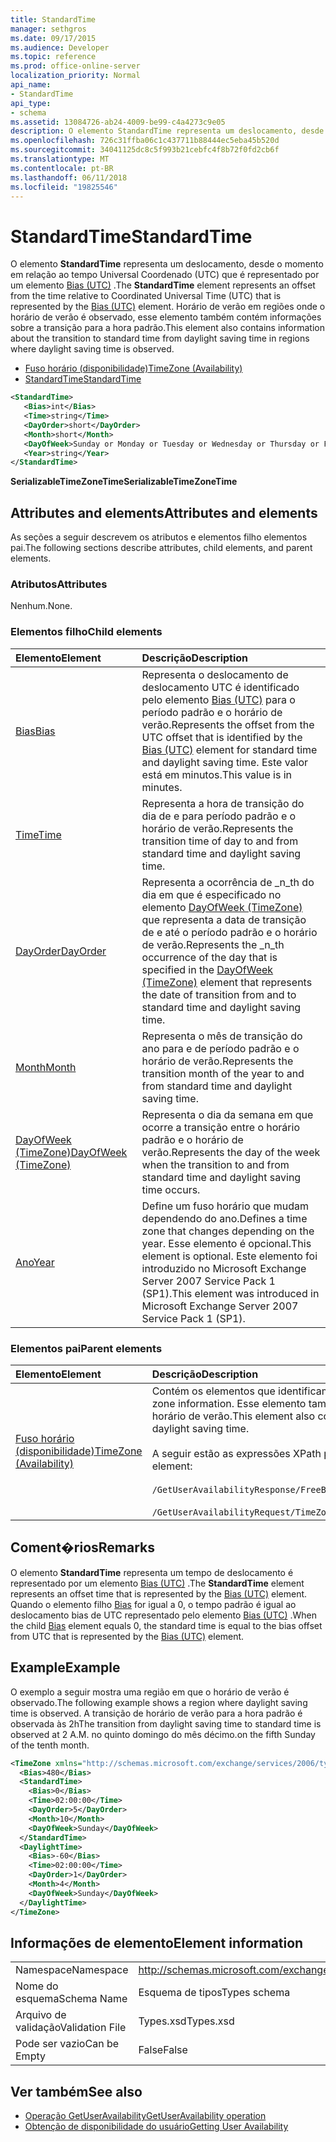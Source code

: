 ```yaml
---
title: StandardTime
manager: sethgros
ms.date: 09/17/2015
ms.audience: Developer
ms.topic: reference
ms.prod: office-online-server
localization_priority: Normal
api_name:
- StandardTime
api_type:
- schema
ms.assetid: 13084726-ab24-4009-be99-c4a4273c9e05
description: O elemento StandardTime representa um deslocamento, desde o momento em relação ao tempo Universal Coordenado (UTC) que é representado por um elemento Bias (UTC). Horário de verão em regiões onde o horário de verão é observado, esse elemento também contém informações sobre a transição para a hora padrão.
ms.openlocfilehash: 726c31ffba06c1c437711b88444ec5eba45b520d
ms.sourcegitcommit: 34041125dc8c5f993b21cebfc4f8b72f0fd2cb6f
ms.translationtype: MT
ms.contentlocale: pt-BR
ms.lasthandoff: 06/11/2018
ms.locfileid: "19825546"
---
```

# <a name="standardtime"></a><span data-ttu-id="9862e-104">StandardTime</span><span class="sxs-lookup"><span data-stu-id="9862e-104">StandardTime</span></span>

<span data-ttu-id="9862e-105">O elemento **StandardTime** representa um deslocamento, desde o momento em relação ao tempo Universal Coordenado (UTC) que é representado por um elemento [Bias (UTC)](bias-utc.md) .</span><span class="sxs-lookup"><span data-stu-id="9862e-105">The **StandardTime** element represents an offset from the time relative to Coordinated Universal Time (UTC) that is represented by the [Bias (UTC)](bias-utc.md) element.</span></span> <span data-ttu-id="9862e-106">Horário de verão em regiões onde o horário de verão é observado, esse elemento também contém informações sobre a transição para a hora padrão.</span><span class="sxs-lookup"><span data-stu-id="9862e-106">This element also contains information about the transition to standard time from daylight saving time in regions where daylight saving time is observed.</span></span> 
  
- [<span data-ttu-id="9862e-107">Fuso horário (disponibilidade)</span><span class="sxs-lookup"><span data-stu-id="9862e-107">TimeZone (Availability)</span></span>](timezone-availability.md)
- [<span data-ttu-id="9862e-108">StandardTime</span><span class="sxs-lookup"><span data-stu-id="9862e-108">StandardTime</span></span>](standardtime.md)
  
```xml
<StandardTime>
   <Bias>int</Bias>
   <Time>string</Time>
   <DayOrder>short</DayOrder>
   <Month>short</Month>
   <DayOfWeek>Sunday or Monday or Tuesday or Wednesday or Thursday or Friday or Saturday</DayOfWeek>
   <Year>string</Year>
</StandardTime>
```

 <span data-ttu-id="9862e-109">**SerializableTimeZoneTime**</span><span class="sxs-lookup"><span data-stu-id="9862e-109">**SerializableTimeZoneTime**</span></span>
## <a name="attributes-and-elements"></a><span data-ttu-id="9862e-110">Attributes and elements</span><span class="sxs-lookup"><span data-stu-id="9862e-110">Attributes and elements</span></span>

<span data-ttu-id="9862e-111">As seções a seguir descrevem os atributos e elementos filho elementos pai.</span><span class="sxs-lookup"><span data-stu-id="9862e-111">The following sections describe attributes, child elements, and parent elements.</span></span>
  
### <a name="attributes"></a><span data-ttu-id="9862e-112">Atributos</span><span class="sxs-lookup"><span data-stu-id="9862e-112">Attributes</span></span>

<span data-ttu-id="9862e-113">Nenhum.</span><span class="sxs-lookup"><span data-stu-id="9862e-113">None.</span></span>
  
### <a name="child-elements"></a><span data-ttu-id="9862e-114">Elementos filho</span><span class="sxs-lookup"><span data-stu-id="9862e-114">Child elements</span></span>

|<span data-ttu-id="9862e-115">**Elemento**</span><span class="sxs-lookup"><span data-stu-id="9862e-115">**Element**</span></span>|<span data-ttu-id="9862e-116">**Descrição**</span><span class="sxs-lookup"><span data-stu-id="9862e-116">**Description**</span></span>|
|:-----|:-----|
|[<span data-ttu-id="9862e-117">Bias</span><span class="sxs-lookup"><span data-stu-id="9862e-117">Bias</span></span>](bias.md) <br/> |<span data-ttu-id="9862e-118">Representa o deslocamento de deslocamento UTC é identificado pelo elemento [Bias (UTC)](bias-utc.md) para o período padrão e o horário de verão.</span><span class="sxs-lookup"><span data-stu-id="9862e-118">Represents the offset from the UTC offset that is identified by the [Bias (UTC)](bias-utc.md) element for standard time and daylight saving time.</span></span> <span data-ttu-id="9862e-119">Este valor está em minutos.</span><span class="sxs-lookup"><span data-stu-id="9862e-119">This value is in minutes.</span></span>  <br/> |
|[<span data-ttu-id="9862e-120">Time</span><span class="sxs-lookup"><span data-stu-id="9862e-120">Time</span></span>](time.md) <br/> |<span data-ttu-id="9862e-121">Representa a hora de transição do dia de e para período padrão e o horário de verão.</span><span class="sxs-lookup"><span data-stu-id="9862e-121">Represents the transition time of day to and from standard time and daylight saving time.</span></span>  <br/> |
|[<span data-ttu-id="9862e-122">DayOrder</span><span class="sxs-lookup"><span data-stu-id="9862e-122">DayOrder</span></span>](dayorder.md) <br/> |<span data-ttu-id="9862e-123">Representa a ocorrência de _n_th do dia em que é especificado no elemento [DayOfWeek (TimeZone)](dayofweek-timezone.md) que representa a data de transição de e até o período padrão e o horário de verão.</span><span class="sxs-lookup"><span data-stu-id="9862e-123">Represents the  _n_th occurrence of the day that is specified in the [DayOfWeek (TimeZone)](dayofweek-timezone.md) element that represents the date of transition from and to standard time and daylight saving time.</span></span>  <br/> |
|[<span data-ttu-id="9862e-124">Month</span><span class="sxs-lookup"><span data-stu-id="9862e-124">Month</span></span>](month.md) <br/> |<span data-ttu-id="9862e-125">Representa o mês de transição do ano para e de período padrão e o horário de verão.</span><span class="sxs-lookup"><span data-stu-id="9862e-125">Represents the transition month of the year to and from standard time and daylight saving time.</span></span>  <br/> |
|[<span data-ttu-id="9862e-126">DayOfWeek (TimeZone)</span><span class="sxs-lookup"><span data-stu-id="9862e-126">DayOfWeek (TimeZone)</span></span>](dayofweek-timezone.md) <br/> |<span data-ttu-id="9862e-127">Representa o dia da semana em que ocorre a transição entre o horário padrão e o horário de verão.</span><span class="sxs-lookup"><span data-stu-id="9862e-127">Represents the day of the week when the transition to and from standard time and daylight saving time occurs.</span></span>  <br/> |
|[<span data-ttu-id="9862e-128">Ano</span><span class="sxs-lookup"><span data-stu-id="9862e-128">Year</span></span>](year.md) <br/> |<span data-ttu-id="9862e-129">Define um fuso horário que mudam dependendo do ano.</span><span class="sxs-lookup"><span data-stu-id="9862e-129">Defines a time zone that changes depending on the year.</span></span> <span data-ttu-id="9862e-130">Esse elemento é opcional.</span><span class="sxs-lookup"><span data-stu-id="9862e-130">This element is optional.</span></span> <span data-ttu-id="9862e-131">Este elemento foi introduzido no Microsoft Exchange Server 2007 Service Pack 1 (SP1).</span><span class="sxs-lookup"><span data-stu-id="9862e-131">This element was introduced in Microsoft Exchange Server 2007 Service Pack 1 (SP1).</span></span>  <br/> |
   
### <a name="parent-elements"></a><span data-ttu-id="9862e-132">Elementos pai</span><span class="sxs-lookup"><span data-stu-id="9862e-132">Parent elements</span></span>

|<span data-ttu-id="9862e-133">**Elemento**</span><span class="sxs-lookup"><span data-stu-id="9862e-133">**Element**</span></span>|<span data-ttu-id="9862e-134">**Descrição**</span><span class="sxs-lookup"><span data-stu-id="9862e-134">**Description**</span></span>|
|:-----|:-----|
|[<span data-ttu-id="9862e-135">Fuso horário (disponibilidade)</span><span class="sxs-lookup"><span data-stu-id="9862e-135">TimeZone (Availability)</span></span>](timezone-availability.md) <br/> | <span data-ttu-id="9862e-136">Contém os elementos que identificam as informações de fuso horário.</span><span class="sxs-lookup"><span data-stu-id="9862e-136">Contains elements that identify time zone information.</span></span> <span data-ttu-id="9862e-137">Esse elemento também contém informações sobre a transição entre o período padrão e o horário de verão.</span><span class="sxs-lookup"><span data-stu-id="9862e-137">This element also contains information about the transition between standard time and daylight saving time.</span></span> <br/><br/><span data-ttu-id="9862e-138">A seguir estão as expressões XPath para esse elemento:</span><span class="sxs-lookup"><span data-stu-id="9862e-138">The following are the XPath expressions to this element:</span></span> <br/> <br/>  `/GetUserAvailabilityResponse/FreeBusyResponseArray/FreeBusyResponse/FreeBusyView/WorkingHours/TimeZone` <br/> <br/> `/GetUserAvailabilityRequest/TimeZone` <br/> |
   
## <a name="remarks"></a><span data-ttu-id="9862e-139">Coment�rios</span><span class="sxs-lookup"><span data-stu-id="9862e-139">Remarks</span></span>

<span data-ttu-id="9862e-140">O elemento **StandardTime** representa um tempo de deslocamento é representado por um elemento [Bias (UTC)](bias-utc.md) .</span><span class="sxs-lookup"><span data-stu-id="9862e-140">The **StandardTime** element represents an offset time that is represented by the [Bias (UTC)](bias-utc.md) element.</span></span> <span data-ttu-id="9862e-141">Quando o elemento filho [Bias](bias.md) for igual a 0, o tempo padrão é igual ao deslocamento bias de UTC representado pelo elemento [Bias (UTC)](bias-utc.md) .</span><span class="sxs-lookup"><span data-stu-id="9862e-141">When the child [Bias](bias.md) element equals 0, the standard time is equal to the bias offset from UTC that is represented by the [Bias (UTC)](bias-utc.md) element.</span></span> 
  
## <a name="example"></a><span data-ttu-id="9862e-142">Example</span><span class="sxs-lookup"><span data-stu-id="9862e-142">Example</span></span>

<span data-ttu-id="9862e-143">O exemplo a seguir mostra uma região em que o horário de verão é observado.</span><span class="sxs-lookup"><span data-stu-id="9862e-143">The following example shows a region where daylight saving time is observed.</span></span> <span data-ttu-id="9862e-144">A transição de horário de verão para a hora padrão é observada às 2h</span><span class="sxs-lookup"><span data-stu-id="9862e-144">The transition from daylight saving time to standard time is observed at 2 A.M.</span></span> <span data-ttu-id="9862e-145">no quinto domingo do mês décimo.</span><span class="sxs-lookup"><span data-stu-id="9862e-145">on the fifth Sunday of the tenth month.</span></span>
  
```xml
<TimeZone xmlns="http://schemas.microsoft.com/exchange/services/2006/types">
  <Bias>480</Bias>
  <StandardTime>
    <Bias>0</Bias>
    <Time>02:00:00</Time>
    <DayOrder>5</DayOrder>
    <Month>10</Month>
    <DayOfWeek>Sunday</DayOfWeek>
  </StandardTime>
  <DaylightTime>
    <Bias>-60</Bias>
    <Time>02:00:00</Time>
    <DayOrder>1</DayOrder>
    <Month>4</Month>
    <DayOfWeek>Sunday</DayOfWeek>
  </DaylightTime>
</TimeZone>
```

## <a name="element-information"></a><span data-ttu-id="9862e-146">Informações de elemento</span><span class="sxs-lookup"><span data-stu-id="9862e-146">Element information</span></span>

|||
|:-----|:-----|
|<span data-ttu-id="9862e-147">Namespace</span><span class="sxs-lookup"><span data-stu-id="9862e-147">Namespace</span></span>  <br/> |http://schemas.microsoft.com/exchange/services/2006/types  <br/> |
|<span data-ttu-id="9862e-148">Nome do esquema</span><span class="sxs-lookup"><span data-stu-id="9862e-148">Schema Name</span></span>  <br/> |<span data-ttu-id="9862e-149">Esquema de tipos</span><span class="sxs-lookup"><span data-stu-id="9862e-149">Types schema</span></span>  <br/> |
|<span data-ttu-id="9862e-150">Arquivo de validação</span><span class="sxs-lookup"><span data-stu-id="9862e-150">Validation File</span></span>  <br/> |<span data-ttu-id="9862e-151">Types.xsd</span><span class="sxs-lookup"><span data-stu-id="9862e-151">Types.xsd</span></span>  <br/> |
|<span data-ttu-id="9862e-152">Pode ser vazio</span><span class="sxs-lookup"><span data-stu-id="9862e-152">Can be Empty</span></span>  <br/> |<span data-ttu-id="9862e-153">False</span><span class="sxs-lookup"><span data-stu-id="9862e-153">False</span></span>  <br/> |
   
## <a name="see-also"></a><span data-ttu-id="9862e-154">Ver também</span><span class="sxs-lookup"><span data-stu-id="9862e-154">See also</span></span>

- [<span data-ttu-id="9862e-155">Operação GetUserAvailability</span><span class="sxs-lookup"><span data-stu-id="9862e-155">GetUserAvailability operation</span></span>](getuseravailability-operation.md)
- [<span data-ttu-id="9862e-156">Obtenção de disponibilidade do usuário</span><span class="sxs-lookup"><span data-stu-id="9862e-156">Getting User Availability</span></span>](http://msdn.microsoft.com/library/d4133fcb-9b0f-4e6b-aadf-a389da83516a%28Office.15%29.aspx)

